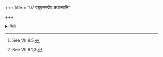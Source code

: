 +++
title = "07 पशुवत्सम्प्रैषः तथाज्यानि"

+++

<details><summary>थिते</summary>

7. The order (is given) as in an Animal-sacrifice.[^1] Similarly the ghees (should be as in an animal-sacrifice).[^2]  

[^1]: See VII.8.5.  

[^2]: See VII.9.1,3.
</details>

